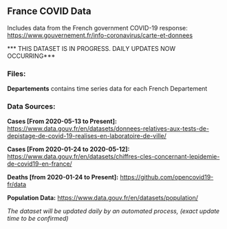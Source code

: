 ## France COVID Data

Includes data from the French government COVID-19 response: https://www.gouvernement.fr/info-coronavirus/carte-et-donnees

*** THIS  DATASET IS IN PROGRESS. DAILY UPDATES NOW OCCURRING***
 
 
### Files:

**Departements** contains time series data for each French Departement

### Data Sources:

**Cases [From 2020-05-13 to Present]:** https://www.data.gouv.fr/en/datasets/donnees-relatives-aux-tests-de-depistage-de-covid-19-realises-en-laboratoire-de-ville/

**Cases [From 2020-01-24 to 2020-05-12]:** https://www.data.gouv.fr/en/datasets/chiffres-cles-concernant-lepidemie-de-covid19-en-france/

**Deaths [from 2020-01-24 to Present]:** https://github.com/opencovid19-fr/data

**Population Data:** https://www.data.gouv.fr/en/datasets/population/

_The dataset will be updated daily by an automated process, (exact update time to be confirmed)_
